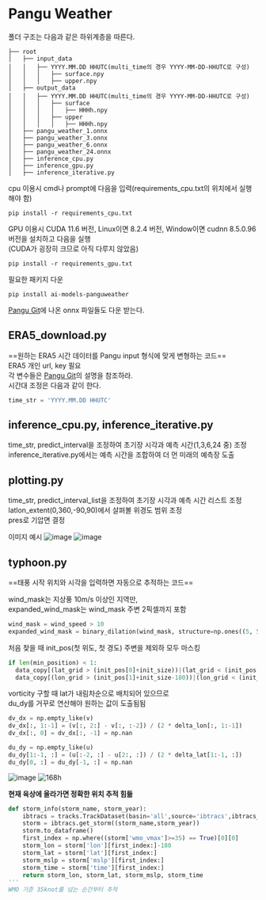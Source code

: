 # Pangu Weather
폴더 구조는 다음과 같은 하위계층을 따른다.
```
├── root
│   ├── input_data
│   │   ├── YYYY.MM.DD HHUTC(multi_time의 경우 YYYY-MM-DD-HHUTC로 구성)
│   │   │   ├── surface.npy
│   │   │   ├── upper.npy
│   ├── output_data
│   │   ├── YYYY.MM.DD HHUTC(multi_time의 경우 YYYY-MM-DD-HHUTC로 구성)
│   │   │   ├── surface
│   │   │   │   ├── HHHh.npy
│   │   │   ├── upper
│   │   │   │   ├── HHHh.npy
│   ├── pangu_weather_1.onnx
│   ├── pangu_weather_3.onnx
│   ├── pangu_weather_6.onnx
│   ├── pangu_weather_24.onnx
│   ├── inference_cpu.py
│   ├── inference_gpu.py
│   ├── inference_iterative.py
```

cpu 이용시 cmd나 prompt에 다음을 입력(requirements_cpu.txt의 위치에서 실행해야 함)
```
pip install -r requirements_cpu.txt
```

GPU 이용시 CUDA 11.6 버전, Linux이면 8.2.4 버전, Window이면 cudnn 8.5.0.96 버전을 설치하고 다음을 실행
<br/>(CUDA가 굉장히 크므로 아직 다루지 않았음)
```
pip install -r requirements_gpu.txt
```

필요한 패키지 다운
```
pip install ai-models-panguweather
```

[Pangu Git](https://github.com/198808xc/Pangu-Weather?tab=readme-ov-file#downloading-trained-models)에 나온 onnx 파일들도 다운 받는다.

## ERA5_download.py
==원하는 ERA5 시간 데이터를 Pangu input 형식에 맞게 변형하는 코드==
<br/> ERA5 개인 url, key 필요
<br/> 각 변수들은 [Pangu Git](https://github.com/198808xc/Pangu-Weather?tab=readme-ov-file#downloading-trained-models)의 설명을 참조하라.
<br/> 시간대 조정은 다음과 같이 한다.
```python
time_str = 'YYYY.MM.DD HHUTC'
```

## inference_cpu.py, inference_iterative.py
time_str, predict_interval을 조정하여 초기장 시각과 예측 시간(1,3,6,24 중) 조정
<br/>inference_iterative.py에서는 예측 시간을 조합하여 더 먼 미래의 예측장 도출

## plotting.py
time_str, predict_interval_list을 조정하여 초기장 시각과 예측 시간 리스트 조정  
latlon_extent(0,360,-90,90)에서 살펴볼 위경도 범위 조정  
pres로 기압면 결정

이미지 예시
![image](https://github.com/jjoo0727/Convective-Systems-Tropical-Dynamics-Laboratory/assets/63052158/9dbac0d2-23b2-4d7e-9871-b21830442bb4)
![image](https://github.com/jjoo0727/Convective-Systems-Tropical-Dynamics-Laboratory/assets/63052158/f3971dc9-caa8-4c04-a992-e6dac09571b3)


## typhoon.py
==태풍 시작 위치와 시각을 입력하면 자동으로 추적하는 코드==
  
wind_mask는 지상풍 10m/s 이상인 지역만,  
expanded_wind_mask는 wind_mask 주변 2픽셀까지 포함
```python
wind_mask = wind_speed > 10
expanded_wind_mask = binary_dilation(wind_mask, structure=np.ones((5, 5)))
```


  
처음 찾을 때 init_pos(첫 위도, 첫 경도) 주변을 제외하 모두 마스킹
```python
if len(min_position) < 1:
  data_copy[(lat_grid > (init_pos[0]+init_size))|(lat_grid < (init_pos[0]-init_size))] = np.nan   
  data_copy[(lon_grid > (init_pos[1]+init_size-180))|(lon_grid < (init_pos[1]-init_size-180))] = np.nan 
```


vorticity 구할 때 lat가 내림차순으로 배치되어 있으므로  
du_dy를 거꾸로 연산해야 원하는 값이 도출됨됨  
```python
dv_dx = np.empty_like(v)
dv_dx[:, 1:-1] = (v[:, 2:] - v[:, :-2]) / (2 * delta_lon[:, 1:-1])
dv_dx[:, 0] = dv_dx[:, -1] = np.nan

du_dy = np.empty_like(u)
du_dy[1:-1, :] = (u[:-2, :] - u[2:, :]) / (2 * delta_lat[1:-1, :])
du_dy[0, :] = du_dy[-1, :] = np.nan
```
![image](https://github.com/jjoo0727/Convective-Systems-Tropical-Dynamics-Laboratory/assets/63052158/5a56867b-60a6-4ab7-9a98-0bfc666e5365)
![168h](https://github.com/jjoo0727/Convective-Systems-Tropical-Dynamics-Laboratory/assets/63052158/795f36a4-557e-46b2-a21b-df3117861a7f)

**현재 육상에 올라가면 정확한 위치 추적 힘듦**

```python
def storm_info(storm_name, storm_year):
    ibtracs = tracks.TrackDataset(basin='all',source='ibtracs',ibtracs_mode='jtwc_neumann',catarina=True)
    storm = ibtracs.get_storm((storm_name,storm_year))
    storm.to_dataframe()
    first_index = np.where((storm['wmo_vmax']>=35) == True)[0][0]
    storm_lon = storm['lon'][first_index:]-180
    storm_lat = storm['lat'][first_index:]
    storm_mslp = storm['mslp'][first_index:]
    storm_time = storm['time'][first_index:]
    return storm_lon, storm_lat, storm_mslp, storm_time
'''
WMO 기준 35knot를 넘는 순간부터 추적



      


